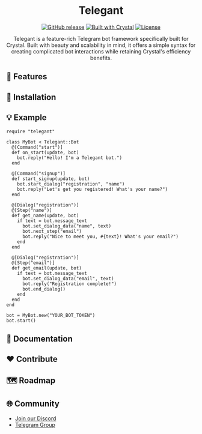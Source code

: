 <h1 align="center">Telegant</h1>

<p align="center">
  <a href="https://github.com/telegant/telegant/releases"><img src="https://img.shields.io/github/v/release/telegant/telegant?include_prereleases" alt="GitHub release"></a>
  <a href="https://crystal-lang.org/"><img src="https://img.shields.io/badge/built%20with-Crystal-black" alt="Built with Crystal"></a>
  <a href="https://github.com/yourusername/telegant/blob/main/LICENSE"><img src="https://img.shields.io/github/license/telegant/telegant" alt="License"></a>
</p>

<p align="center">Telegant is a feature-rich Telegram bot framework specifically built for Crystal. Built with beauty and scalability in mind, it offers a simple syntax for creating complicated bot interactions while retaining Crystal's efficiency benefits.</p>

## 🧩 Features

## 🔨 Installation

## 💡 Example
```crystal
require "telegant"

class MyBot < Telegant::Bot
  @[Command("start")]
  def on_start(update, bot)
    bot.reply("Hello! I'm a Telegant bot.")
  end

  @[Command("signup")]
  def start_signup(update, bot)
    bot.start_dialog("registration", "name")
    bot.reply("Let's get you registered! What's your name?")
  end

  @[Dialog("registration")]
  @[Step("name")]
  def get_name(update, bot)
    if text = bot.message_text
      bot.set_dialog_data("name", text)
      bot.next_step("email")
      bot.reply("Nice to meet you, #{text}! What's your email?")
    end
  end

  @[Dialog("registration")]
  @[Step("email")]
  def get_email(update, bot)
    if text = bot.message_text
      bot.set_dialog_data("email", text)
      bot.reply("Registration complete!")
      bot.end_dialog()
    end
  end
end

bot = MyBot.new("YOUR_BOT_TOKEN")
bot.start()
```

## 📖 Documentation

## ❤️ Contribute

## 🗺️ Roadmap

## 🌐 Community
- [Join our Discord](https://discord.gg/your-discord-link)
- [Telegram Group](https://t.me/your-telegram-group)
